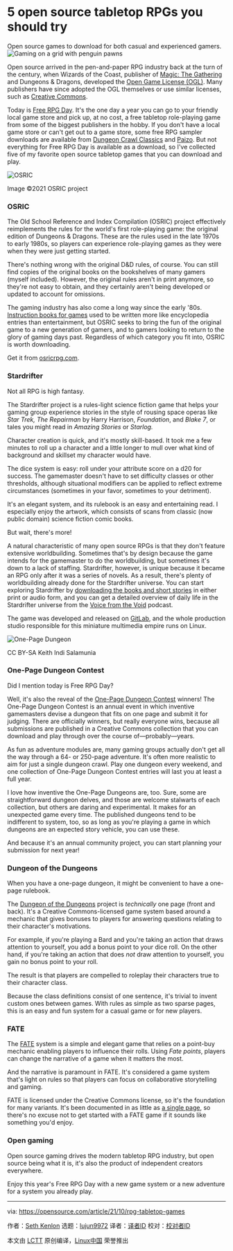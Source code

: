 [#]: subject: "5 open source tabletop RPGs you should try"
[#]: via: "https://opensource.com/article/21/10/rpg-tabletop-games"
[#]: author: "Seth Kenlon https://opensource.com/users/seth"
[#]: collector: "lujun9972"
[#]: translator: " "
[#]: reviewer: " "
[#]: publisher: " "
[#]: url: " "

5 open source tabletop RPGs you should try
======
Open source games to download for both casual and experienced gamers.
![Gaming on a grid with penguin pawns][1]

Open source arrived in the pen-and-paper RPG industry back at the turn of the century, when Wizards of the Coast, publisher of [Magic: The Gathering][2] and Dungeons &amp; Dragons, developed the [Open Game License (OGL)][3]. Many publishers have since adopted the OGL themselves or use similar licenses, such as [Creative Commons][4].

Today is [Free RPG Day][5]. It's the one day a year you can go to your friendly local game store and pick up, at no cost, a free tabletop role-playing game from some of the biggest publishers in the hobby. If you don't have a local game store or can't get out to a game store, some free RPG sampler downloads are available from [Dungeon Crawl Classics][6] and [Paizo][7]. But not everything for Free RPG Day is available as a download, so I've collected five of my favorite open source tabletop games that you can download and play.

![OSRIC][8]

Image ©2021 OSRIC project

### OSRIC

The Old School Reference and Index Compilation (OSRIC) project effectively reimplements the rules for the world's first role-playing game: the original edition of Dungeons &amp; Dragons. These are the rules used in the late 1970s to early 1980s, so players can experience role-playing games as they were when they were just getting started.

There's nothing wrong with the original D&amp;D rules, of course. You can still find copies of the original books on the bookshelves of many gamers (myself included). However, the original rules aren't in print anymore, so they're not easy to obtain, and they certainly aren't being developed or updated to account for omissions.

The gaming industry has also come a long way since the early '80s. [Instruction books for games][9] used to be written more like encyclopedia entries than entertainment, but OSRIC seeks to bring the fun of the original game to a new generation of gamers, and to gamers looking to return to the glory of gaming days past. Regardless of which category you fit into, OSRIC is worth downloading.

Get it from [osricrpg.com][10].

### Stardrifter

Not all RPG is high fantasy.

The Stardrifter project is a rules-light science fiction game that helps your gaming group experience stories in the style of rousing space operas like _Star Trek, The Repairman_ by Harry Harrison, _Foundation_, and _Blake 7_, or tales you might read in _Amazing Stories_ or _Starlog._

Character creation is quick, and it's mostly skill-based. It took me a few minutes to roll up a character and a little longer to mull over what kind of background and skillset my character would have.

The dice system is easy: roll under your attribute score on a d20 for success. The gamemaster doesn't have to set difficulty classes or other thresholds, although situational modifiers can be applied to reflect extreme circumstances (sometimes in your favor, sometimes to your detriment).

It's an elegant system, and its rulebook is an easy and entertaining read. I especially enjoy the artwork, which consists of scans from classic (now public domain) science fiction comic books.

But wait, there's more!

A natural characteristic of many open source RPGs is that they don't feature extensive worldbuilding. Sometimes that's by design because the game intends for the gamemaster to do the worldbuilding, but sometimes it's down to a lack of staffing. Stardrifter, however, is unique because it became an RPG only after it was a series of novels. As a result, there's plenty of worldbuilding already done for the Stardrifter universe. You can start exploring Stardrifter by [downloading the books and short stories][11] in either print or audio form, and you can get a detailed overview of daily life in the Stardrifter universe from the [Voice from the Void][11] podcast.

The game was developed and released on [GitLab][12], and the whole production studio responsible for this miniature multimedia empire runs on Linux.

![One-Page Dungeon][13]

CC BY-SA Keith Indi Salamunia

### One-Page Dungeon Contest

Did I mention today is Free RPG Day?

Well, it's also the reveal of the [One-Page Dungeon Contest][14] winners! The One-Page Dungeon Contest is an annual event in which inventive gamemasters devise a dungeon that fits on one page and submit it for judging. There are officially winners, but really everyone wins, because all submissions are published in a Creative Commons collection that you can download and play through over the course of—probably—years.

As fun as adventure modules are, many gaming groups actually don't get all the way through a 64- or 250-page adventure. It's often more realistic to aim for just a single dungeon crawl. Play one dungeon every weekend, and one collection of One-Page Dungeon Contest entries will last you at least a full year.

I love how inventive the One-Page Dungeons are, too. Sure, some are straightforward dungeon delves, and those are welcome stalwarts of each collection, but others are daring and experimental. It makes for an unexpected game every time. The published dungeons tend to be indifferent to system, too, so as long as you're playing a game in which dungeons are an expected story vehicle, you can use these.

And because it's an annual community project, you can start planning your submission for next year!

### Dungeon of the Dungeons

When you have a one-page dungeon, it might be convenient to have a one-page rulebook.

The [Dungeon of the Dungeons][15] project is _technically_ one page (front and back). It's a Creative Commons-licensed game system based around a mechanic that gives bonuses to players for answering questions relating to their character's motivations.

For example, if you're playing a Bard and you're taking an action that draws attention to yourself, you add a bonus point to your dice roll. On the other hand, if you're taking an action that does _not_ draw attention to yourself, you gain no bonus point to your roll.

The result is that players are compelled to roleplay their characters true to their character class.

Because the class definitions consist of one sentence, it's trivial to invent custom ones between games. With rules as simple as two sparse pages, this is an easy and fun system for a casual game or for new players.

### FATE

The [FATE][16] system is a simple and elegant game that relies on a point-buy mechanic enabling players to influence their rolls. Using _Fate points_, players can change the narrative of a game when it matters the most.

And the narrative is paramount in FATE. It's considered a game system that's light on rules so that players can focus on collaborative storytelling and gaming.

FATE is licensed under the Creative Commons license, so it's the foundation for many variants. It's been documented in as little as [a single page][17], so there's no excuse not to get started with a FATE game if it sounds like something you'd enjoy.

### Open gaming

Open source gaming drives the modern tabletop RPG industry, but open source being what it is, it's also the product of independent creators everywhere.

Enjoy this year's Free RPG Day with a new game system or a new adventure for a system you already play.

--------------------------------------------------------------------------------

via: https://opensource.com/article/21/10/rpg-tabletop-games

作者：[Seth Kenlon][a]
选题：[lujun9972][b]
译者：[译者ID](https://github.com/译者ID)
校对：[校对者ID](https://github.com/校对者ID)

本文由 [LCTT](https://github.com/LCTT/TranslateProject) 原创编译，[Linux中国](https://linux.cn/) 荣誉推出

[a]: https://opensource.com/users/seth
[b]: https://github.com/lujun9972
[1]: https://opensource.com/sites/default/files/styles/image-full-size/public/lead-images/game_pawn_grid_linux.png?itok=4gERzRkg (Gaming on a grid with penguin pawns)
[2]: https://opensource.com/article/21/9/magic-the-gathering-assistant
[3]: http://www.opengamingfoundation.org/licenses.html
[4]: https://opensource.com/article/20/1/what-creative-commons
[5]: http://freerpgday.com/
[6]: https://goodman-games.com/blog/2021/10/06/pdf-previews-of-our-free-rpg-day-releases/
[7]: https://paizo.com/community/blog/v5748dyo6shte
[8]: https://opensource.com/sites/default/files/osric-splash.jpg (OSRIC)
[9]: https://opensource.com/life/16/11/software-documentation-tabletop-gaming
[10]: https://osricrpg.com/get.php
[11]: https://davidcollinsrivera.com/#stardrifter
[12]: https://gitlab.com/x1101/stardrifter-rpg
[13]: https://opensource.com/sites/default/files/keith-indi-salamunia.png (One-Page Dungeon)
[14]: https://www.dungeoncontest.com/
[15]: https://thedevteam.itch.io/dungeons-of-the-dungeons
[16]: https://www.faterpg.com/licensing/licensing-fate-cc-by/
[17]: https://zanrick.itch.io/pocket-fate
